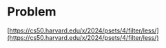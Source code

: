 # Problem
[https://cs50.harvard.edu/x/2024/psets/4/filter/less/](https://cs50.harvard.edu/x/2024/psets/4/filter/less/)
